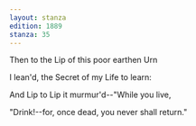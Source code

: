 ```yaml
---
layout: stanza
edition: 1889
stanza: 35
---
```


Then to the Lip of this poor earthen Urn

I lean'd, the Secret of my Life to learn:

And Lip to Lip it murmur'd--"While you live,

"Drink!--for, once dead, you never shall return."